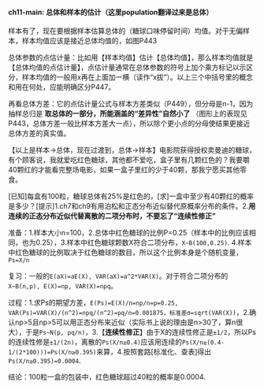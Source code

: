 #### ch11-main: 总体和样本的估计（这里population翻译过来是总体）

样本有了，现在要根据样本估算总体的（糖球口味停留时间）均值。对于无偏样本，样本均值应该是接近总体均值的，如图P443

总体参数的点估计量：比如用【样本均值】估计【总体均值】，那么样本均值就是【总体均值的点估计量】，点估计量通常在总体参数的符号上加个乘方标记以示区分，样本均值的一般用x再在上面加一横（读作“x拔”）。以上三个中括号里的概念和用在何处，应能明确区分P447。

再看总体方差：它的点估计量公式与样本方差类似（P449），但分母是n-1，因为抽样总归是 __取总体的一部分，所能涵盖的“差异性”自然小了__ （图形上的表现见P443，总体方差一般比样本方差大一点），所以除个更小点的分母使结果更接近总体方差的真实值。

【以上是样本->总体，现在过渡到，总体->样本】电影院获得授权卖曼迪的糖球，有个顾客说，我就爱吃红色糖球，其他都不爱吃，盒子里有几颗红色的？我要嚼40颗红的才能看完整场电影，如果一盒子里红的少于40颗，那我宁愿买其他零食。

[已知]每盒有100粒，糖球总体有25%是红色的，[求]一盒中至少有40颗红的概率是多少？[提示]1.ch7和ch9有用泊松和正态分布近似替代原概率分布的条件。2.__用连续的正态分布近似代替离散的二项分布时，不要忘了“连续性修正”__

准备：1.样本大小n=100，2.总体中红色糖球的比例P=0.25（样本中的比例应该相同，也为0.25），3.样本中红色糖球颗数X符合二项分布，```X~B(100,0.25)```. 4.样本中红色糖球的比例取决于红色糖球的数目，所以这个比例本身是个随机变量，```Ps=X/n```

复习：一般的```E(aX)=aE(X), VAR(aX)=a^2*VAR(X)```。对于符合二项分布的```X~B(n,p), E(X)=np, VAR(X)=npq```。

过程：1.求Ps的期望方差，```E(Ps)=E(X)/n=np/n=p=0.25, VAR(Ps)=VAR(X)/(n^2)=npq/(n^2)=pq/n=0.001875，标准差σ=sqrt(VAR(X))```，2.确认np>5且np>5可以用正态分布来近似（实际书上说的理由是n>30了，算n很大），于是```Ps~N(p, pq/n)```，3.【__连续性修正__】由于X的连续性修正是```±1/2```，所以Ps的连续性修是```±1/(2n)```，离散的```Ps(X/n≥0.4)```应该用连续的```Ps(X/n≥(0.4-1/(2*100)))=Ps(X/n≥0.395)```来算，4.按照套路[标准化、查表]得出```Ps(X/n≥0.395)=0.0004```.

结论：100粒一盒的包装中，红色糖球超过40粒的概率是0.0004.
